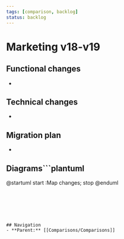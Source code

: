 ```yaml
---
tags: [comparison, backlog]
status: backlog
---
```

# Marketing v18-v19

## Functional changes
-

## Technical changes
-

## Migration plan
-

## Diagrams```plantuml
@startuml
start
:Map changes;
stop
@enduml
```






## Navigation
- **Parent:** [[Comparisons/Comparisons]]
